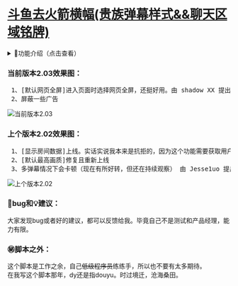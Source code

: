 # [斗鱼去火箭横幅(贵族弹幕样式&&聊天区域铭牌)](https://greasyfork.org/zh-CN/scripts/381934)

<details>
<summary>📔功能介绍（点击查看）</summary>
<pre>
1、【✅功能按钮】 默认最高画质、弹幕悬停、竞猜显示、抽奖显示、背景显示、礼物栏简化、聊天框简化、禁言消息显示、聊天框用户铭牌显示、显示房间数据（人数、消费、时常）、默认网页全屏。
2、【✅默认设置】左侧展开默认收起、弹幕简化（贵族弹幕）、聊天框消息简化（大部分系统消息）
3、【✅屏蔽】屏蔽内容过多，这里就不展开了....
</pre>
</details>

### 当前版本2.03效果图：

<pre>
 1、[默认网页全屏]进入页面时选择网页全屏，还挺好用。由 shadow XX 提出
 2、屏蔽一些广告
</pre>

![当前版本2.03][2.03]

### 上个版本2.02效果图：

<pre>
 1、[显示房间数据]上线。实话实说我本来是抗拒的，因为这个功能需要获取用户更多权限。数据来源 doseeing.com(感谢) 由 BerryBarry11 提出
 2、[默认最高画质]修复且重新上线
 3、多弹幕情况下会卡顿（现在有所好转，但还在持续观察） 由 Jesse1uo 提出
</pre>

![上个版本2.02][2.02]

### 🐞bug和💡建议：

大家发现bug或者好的建议，都可以反馈给我。毕竟自己不是测试和产品经理，能力有限。

### ㊙️脚本之外：

这个脚本是工作之余，自己<del>低级程序员</del>练练手，所以也不要有太多期待。<br>
在我写这个脚本那年，dy还是指douyu。时过境迁，沧海桑田。
<!-- dy/douyu -->
[2.03]:https://wah0713.github.io/douyuRemoveAds/image/douyu2.03.png
[2.02]:https://wah0713.github.io/douyuRemoveAds/image/douyu2.02.png
